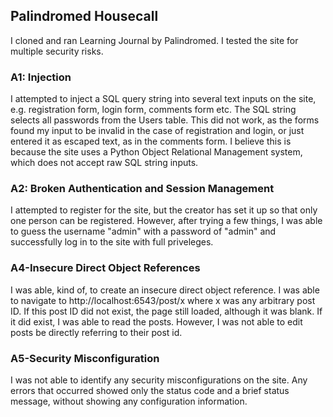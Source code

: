 ## Palindromed Housecall
I cloned and ran Learning Journal by Palindromed. I tested the site for multiple security risks.


### A1: Injection
I attempted to inject a SQL query string into several text inputs on the site, e.g. registration form, login form, comments form etc.
The SQL string selects all passwords from the Users table.
This did not work, as the forms found my input to be invalid in the case of registration and login, or just entered it as escaped text, as in the comments form.
I believe this is because the site uses a Python Object Relational Management system, which does not accept raw SQL string inputs.


### A2: Broken Authentication and Session Management
I attempted to register for the site, but the creator has set it up so that only one person can be registered.
However, after trying a few things, I was able to guess the username "admin" with a password of "admin" and successfully log in to the site with full priveleges.


### A4-Insecure Direct Object References
I was able, kind of, to create an insecure direct object reference. I was able to navigate to http://localhost:6543/post/x where x was any arbitrary post ID.
If this post ID did not exist, the page still loaded, although it was blank. If it did exist, I was able to read the posts.
However, I was not able to edit posts be directly referring to their post id.


### A5-Security Misconfiguration
I was not able to identify any security misconfigurations on the site. Any errors that occurred showed only the status code and a brief status message, without showing any configuration information.


